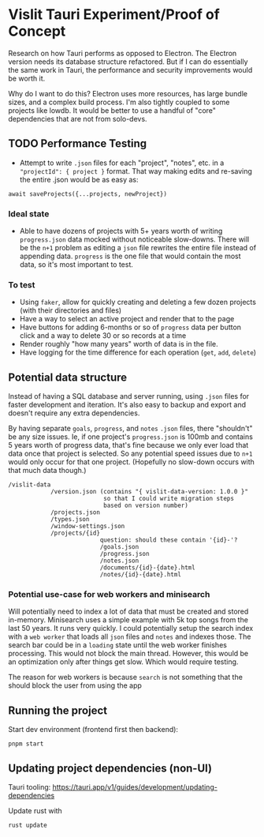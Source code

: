 # Vislit Tauri Experiment/Proof of Concept

Research on how Tauri performs as opposed to Electron. The Electron version needs its database structure refactored. But if I can do essentially the same work in Tauri, the performance and security improvements would be worth it.

Why do I want to do this? Electron uses more resources, has large bundle sizes, and a complex build process. I'm also tightly coupled to some projects like lowdb. It would be better to use a handful of "core" dependencies that are not from solo-devs.

## TODO Performance Testing

- Attempt to write `.json` files for each "project", "notes", etc. in a `"projectId": { project }` format. That way making edits and re-saving the entire .json would be as easy as:

```
await saveProjects({...projects, newProject})
```

### Ideal state

- Able to have dozens of projects with 5+ years worth of writing `progress.json` data mocked without noticeable slow-downs. There will be the `n+1` problem as editing a `json` file rewrites the entire file instead of appending data. `progress` is the one file that would contain the most data, so it's most important to test.

### To test

- Using `faker`, allow for quickly creating and deleting a few dozen projects (with their directories and files)
- Have a way to select an active project and render that to the page
- Have buttons for adding 6-months or so of `progress` data per button click and a way to delete 30 or so records at a time
- Render roughly "how many years" worth of data is in the file.
- Have logging for the time difference for each operation (`get`, `add`, `delete`)

## Potential data structure

Instead of having a SQL database and server running, using `.json` files for faster development and iteration. It's also easy to backup and export and doesn't require any extra dependencies.

By having separate `goals`, `progress`, and `notes` `.json` files, there "shouldn't" be any size issues. Ie, if one project's `progress.json` is 100mb and contains 5 years worth of progress data, that's fine because we only ever load that data once that project is selected. So any potential speed issues due to `n+1` would only occur for that one project. (Hopefully no slow-down occurs with that much data though.)

```
/vislit-data
            /version.json (contains "{ vislit-data-version: 1.0.0 }"
                           so that I could write migration steps
                           based on version number)
            /projects.json
            /types.json
            /window-settings.json
            /projects/{id}
                          question: should these contain '{id}-'?
                          /goals.json
                          /progress.json
                          /notes.json
                          /documents/{id}-{date}.html
                          /notes/{id}-{date}.html
```

### Potential use-case for web workers and minisearch

Will potentially need to index a lot of data that must be created and stored in-memory. Minisearch uses a simple example with 5k top songs from the last 50 years. It runs very quickly. I could potentially setup the search index with a `web worker` that loads all `json` files and `notes` and indexes those. The search bar could be in a `loading` state until the web worker finishes processing. This would not block the main thread. However, this would be an optimization only after things get slow. Which would require testing.

The reason for web workers is because `search` is not something that the should block the user from using the app

## Running the project

Start dev environment (frontend first then backend):

```
pnpm start
```

## Updating project dependencies (non-UI)

Tauri tooling:
https://tauri.app/v1/guides/development/updating-dependencies

Update rust with

```
rust update
```
